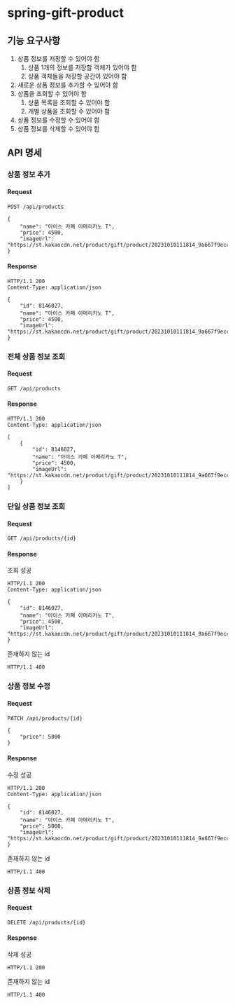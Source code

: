 # spring-gift-product
## 기능 요구사항
1. 상품 정보를 저장할 수 있어야 함
   1. 상품 1개의 정보를 저장할 객체가 있어야 함
   2. 상품 객체들을 저장할 공간이 있어야 함
2. 새로운 상품 정보를 추가할 수 있어야 함
3. 상품을 조회할 수 있어야 함
   1. 상품 목록을 조회할 수 있어야 함
   2. 개별 상품을 조회할 수 있어야 함
4. 상품 정보를 수정할 수 있어야 함
5. 상품 정보를 삭제할 수 있어야 함


## API 명세
### 상품 정보 추가
#### Request
```
POST /api/products

{
    "name": "아이스 카페 아메리카노 T",
    "price": 4500,
    "imageUrl": "https://st.kakaocdn.net/product/gift/product/20231010111814_9a667f9eccc943648797925498bdd8a3.jpg"
}
```
#### Response
```
HTTP/1.1 200 
Content-Type: application/json

{
    "id": 8146027,
    "name": "아이스 카페 아메리카노 T",
    "price": 4500,
    "imageUrl": "https://st.kakaocdn.net/product/gift/product/20231010111814_9a667f9eccc943648797925498bdd8a3.jpg"
}
```

### 전체 상품 정보 조회
#### Request
```
GET /api/products
```
#### Response
```
HTTP/1.1 200 
Content-Type: application/json

[
    {
        "id": 8146027,
        "name": "아이스 카페 아메리카노 T",
        "price": 4500,
        "imageUrl": "https://st.kakaocdn.net/product/gift/product/20231010111814_9a667f9eccc943648797925498bdd8a3.jpg"
    }
]
```

### 단일 상품 정보 조회
#### Request
```
GET /api/products/{id}
```
#### Response
조회 성공
```
HTTP/1.1 200 
Content-Type: application/json

{
    "id": 8146027,
    "name": "아이스 카페 아메리카노 T",
    "price": 4500,
    "imageUrl": "https://st.kakaocdn.net/product/gift/product/20231010111814_9a667f9eccc943648797925498bdd8a3.jpg"
}
```
존재하지 않는 id
```
HTTP/1.1 400
```

### 상품 정보 수정
#### Request
```
PATCH /api/products/{id}

{
    "price": 5000
}
```
#### Response
수정 성공
```
HTTP/1.1 200 
Content-Type: application/json

{
    "id": 8146027,
    "name": "아이스 카페 아메리카노 T",
    "price": 5000,
    "imageUrl": "https://st.kakaocdn.net/product/gift/product/20231010111814_9a667f9eccc943648797925498bdd8a3.jpg"
}
```
존재하지 않는 id
```
HTTP/1.1 400
```

### 상품 정보 삭제
#### Request
```
DELETE /api/products/{id}
```
#### Response
삭제 성공
```
HTTP/1.1 200
```
존재하지 않는 id
```
HTTP/1.1 400
```